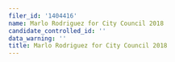 ```yaml
---
filer_id: '1404416'
name: Marlo Rodriguez for City Council 2018
candidate_controlled_id: ''
data_warning: ''
title: Marlo Rodriguez for City Council 2018
---
```

